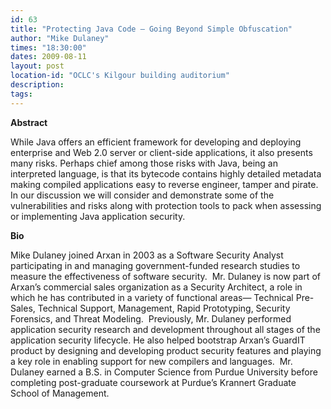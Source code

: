 ```yaml
---
id: 63
title: "Protecting Java Code – Going Beyond Simple Obfuscation"
author: "Mike Dulaney"
times: "18:30:00"
dates: 2009-08-11
layout: post
location-id: "OCLC's Kilgour building auditorium"  
description: 
tags: 
---
```

 **Abstract**

While Java offers an efficient framework for developing and deploying enterprise and Web 2.0 server or client-side applications, it also presents many risks. Perhaps chief among those risks with Java, being an interpreted language, is that its bytecode contains highly detailed metadata making compiled applications easy to reverse engineer, tamper and pirate. In our discussion we will consider and demonstrate some of the vulnerabilities and risks along with protection tools to pack when assessing or implementing Java application security.

**Bio**

Mike Dulaney joined Arxan in 2003 as a Software Security Analyst participating in and managing government-funded research studies to measure the effectiveness of software security.&nbsp; Mr. Dulaney is now part of Arxan’s commercial sales organization as a Security Architect, a role in which he has contributed in a variety of functional areas— Technical Pre-Sales, Technical Support, Management, Rapid Prototyping, Security Forensics, and Threat Modeling.&nbsp; Previously, Mr. Dulaney performed application security research and development throughout all stages of the application security lifecycle. He also helped bootstrap Arxan’s GuardIT product by designing and developing product security features and playing a key role in enabling support for new compilers and languages.&nbsp; Mr. Dulaney earned a B.S. in Computer Science from Purdue University before completing post-graduate coursework at Purdue’s Krannert Graduate School of Management.

